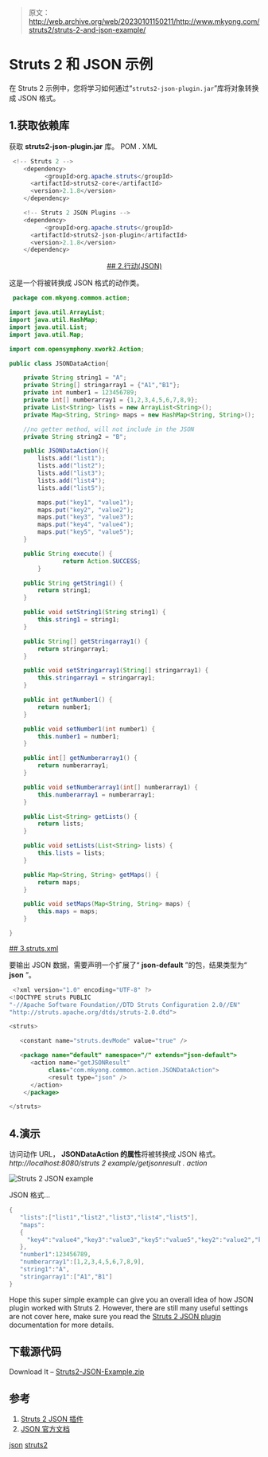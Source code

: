 > 原文：<http://web.archive.org/web/20230101150211/http://www.mkyong.com/struts2/struts-2-and-json-example/>

# Struts 2 和 JSON 示例

在 Struts 2 示例中，您将学习如何通过“`struts2-json-plugin.jar`”库将对象转换成 JSON 格式。

## 1.获取依赖库

获取 **struts2-json-plugin.jar** 库。
POM . XML

```java
 <!-- Struts 2 -->
    <dependency>
          <groupId>org.apache.struts</groupId>
	  <artifactId>struts2-core</artifactId>
	  <version>2.1.8</version>
    </dependency>

    <!-- Struts 2 JSON Plugins -->
    <dependency>
          <groupId>org.apache.struts</groupId>
	  <artifactId>struts2-json-plugin</artifactId>
	  <version>2.1.8</version>
    </dependency> 
```

 <ins class="adsbygoogle" style="display:block; text-align:center;" data-ad-format="fluid" data-ad-layout="in-article" data-ad-client="ca-pub-2836379775501347" data-ad-slot="6894224149">## 2.行动(JSON)

这是一个将被转换成 JSON 格式的动作类。

```java
 package com.mkyong.common.action;

import java.util.ArrayList;
import java.util.HashMap;
import java.util.List;
import java.util.Map;

import com.opensymphony.xwork2.Action;

public class JSONDataAction{

	private String string1 = "A";
	private String[] stringarray1 = {"A1","B1"};
	private int number1 = 123456789;
	private int[] numberarray1 = {1,2,3,4,5,6,7,8,9};
	private List<String> lists = new ArrayList<String>();
	private Map<String, String> maps = new HashMap<String, String>();

	//no getter method, will not include in the JSON
	private String string2 = "B";

	public JSONDataAction(){
		lists.add("list1");
		lists.add("list2");
		lists.add("list3");
		lists.add("list4");
		lists.add("list5");

		maps.put("key1", "value1");
		maps.put("key2", "value2");
		maps.put("key3", "value3");
		maps.put("key4", "value4");
		maps.put("key5", "value5");
	}

	public String execute() {
               return Action.SUCCESS;
        }

	public String getString1() {
		return string1;
	}

	public void setString1(String string1) {
		this.string1 = string1;
	}

	public String[] getStringarray1() {
		return stringarray1;
	}

	public void setStringarray1(String[] stringarray1) {
		this.stringarray1 = stringarray1;
	}

	public int getNumber1() {
		return number1;
	}

	public void setNumber1(int number1) {
		this.number1 = number1;
	}

	public int[] getNumberarray1() {
		return numberarray1;
	}

	public void setNumberarray1(int[] numberarray1) {
		this.numberarray1 = numberarray1;
	}

	public List<String> getLists() {
		return lists;
	}

	public void setLists(List<String> lists) {
		this.lists = lists;
	}

	public Map<String, String> getMaps() {
		return maps;
	}

	public void setMaps(Map<String, String> maps) {
		this.maps = maps;
	}

} 
```

 <ins class="adsbygoogle" style="display:block" data-ad-client="ca-pub-2836379775501347" data-ad-slot="8821506761" data-ad-format="auto" data-ad-region="mkyongregion">## 3.struts.xml

要输出 JSON 数据，需要声明一个扩展了“ **json-default** ”的包，结果类型为“ **json** ”。

```java
 <?xml version="1.0" encoding="UTF-8" ?>
<!DOCTYPE struts PUBLIC
"-//Apache Software Foundation//DTD Struts Configuration 2.0//EN"
"http://struts.apache.org/dtds/struts-2.0.dtd">

<struts>

   <constant name="struts.devMode" value="true" />

   <package name="default" namespace="/" extends="json-default">
      <action name="getJSONResult" 
           class="com.mkyong.common.action.JSONDataAction">
       	   <result type="json" />
      </action>
    </package>

</struts> 
```

## 4.演示

访问动作 URL， **JSONDataAction 的属性**将被转换成 JSON 格式。
*http://localhost:8080/struts 2 example/getjsonresult . action*

![Struts 2 JSON example](img/9e1ef6be5d0cfa6e26f48c6859094d54.png "struts2-json-example")

JSON 格式…

```java
{
   "lists":["list1","list2","list3","list4","list5"],
   "maps":
   {
     "key4":"value4","key3":"value3","key5":"value5","key2":"value2","key1":"value1"
   },
   "number1":123456789,
   "numberarray1":[1,2,3,4,5,6,7,8,9],
   "string1":"A",
   "stringarray1":["A1","B1"]
}

```

Hope this super simple example can give you an overall idea of how JSON plugin worked with Struts 2\. However, there are still many useful settings are not cover here, make sure you read the [Struts 2 JSON plugin](http://web.archive.org/web/20190304030439/http://struts.apache.org/2.1.8.1/docs/json-plugin.html) documentation for more details.

## 下载源代码

Download It – [Struts2-JSON-Example.zip](http://web.archive.org/web/20190304030439/http://www.mkyong.com/wp-content/uploads/2010/07/Struts2-JSON-Example.zip)

## 参考

1.  [Struts 2 JSON 插件](http://web.archive.org/web/20190304030439/http://struts.apache.org/2.1.8.1/docs/json-plugin.html)
2.  [JSON 官方文档](http://web.archive.org/web/20190304030439/http://www.json.org/)

[json](http://web.archive.org/web/20190304030439/http://www.mkyong.com/tag/json/) [struts2](http://web.archive.org/web/20190304030439/http://www.mkyong.com/tag/struts2/)







